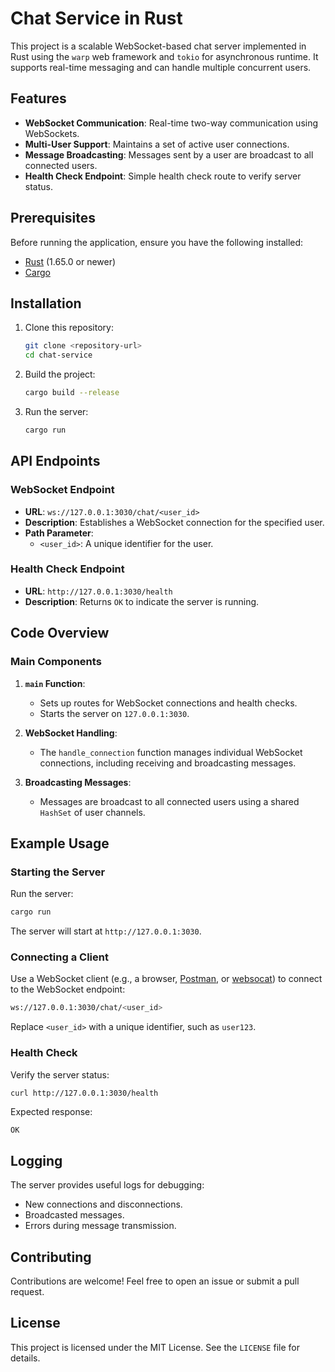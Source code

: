 # Chat Service in Rust

This project is a scalable WebSocket-based chat server implemented in Rust using the `warp` web framework and `tokio` for asynchronous runtime. It supports real-time messaging and can handle multiple concurrent users.

## Features

- **WebSocket Communication**: Real-time two-way communication using WebSockets.
- **Multi-User Support**: Maintains a set of active user connections.
- **Message Broadcasting**: Messages sent by a user are broadcast to all connected users.
- **Health Check Endpoint**: Simple health check route to verify server status.

## Prerequisites

Before running the application, ensure you have the following installed:

- [Rust](https://www.rust-lang.org/tools/install) (1.65.0 or newer)
- [Cargo](https://doc.rust-lang.org/cargo/)

## Installation

1. Clone this repository:
   ```bash
   git clone <repository-url>
   cd chat-service
   ```

2. Build the project:
   ```bash
   cargo build --release
   ```

3. Run the server:
   ```bash
   cargo run
   ```

## API Endpoints

### WebSocket Endpoint
- **URL**: `ws://127.0.0.1:3030/chat/<user_id>`
- **Description**: Establishes a WebSocket connection for the specified user.
- **Path Parameter**:
  - `<user_id>`: A unique identifier for the user.

### Health Check Endpoint
- **URL**: `http://127.0.0.1:3030/health`
- **Description**: Returns `OK` to indicate the server is running.

## Code Overview

### Main Components

1. **`main` Function**:
   - Sets up routes for WebSocket connections and health checks.
   - Starts the server on `127.0.0.1:3030`.

2. **WebSocket Handling**:
   - The `handle_connection` function manages individual WebSocket connections, including receiving and broadcasting messages.

3. **Broadcasting Messages**:
   - Messages are broadcast to all connected users using a shared `HashSet` of user channels.

## Example Usage

### Starting the Server

Run the server:
```bash
cargo run
```

The server will start at `http://127.0.0.1:3030`.

### Connecting a Client

Use a WebSocket client (e.g., a browser, [Postman](https://www.postman.com/), or [websocat](https://github.com/vi/websocat)) to connect to the WebSocket endpoint:
```bash
ws://127.0.0.1:3030/chat/<user_id>
```

Replace `<user_id>` with a unique identifier, such as `user123`.

### Health Check

Verify the server status:
```bash
curl http://127.0.0.1:3030/health
```

Expected response:
```
OK
```

## Logging

The server provides useful logs for debugging:
- New connections and disconnections.
- Broadcasted messages.
- Errors during message transmission.

## Contributing

Contributions are welcome! Feel free to open an issue or submit a pull request.

## License

This project is licensed under the MIT License. See the `LICENSE` file for details.

